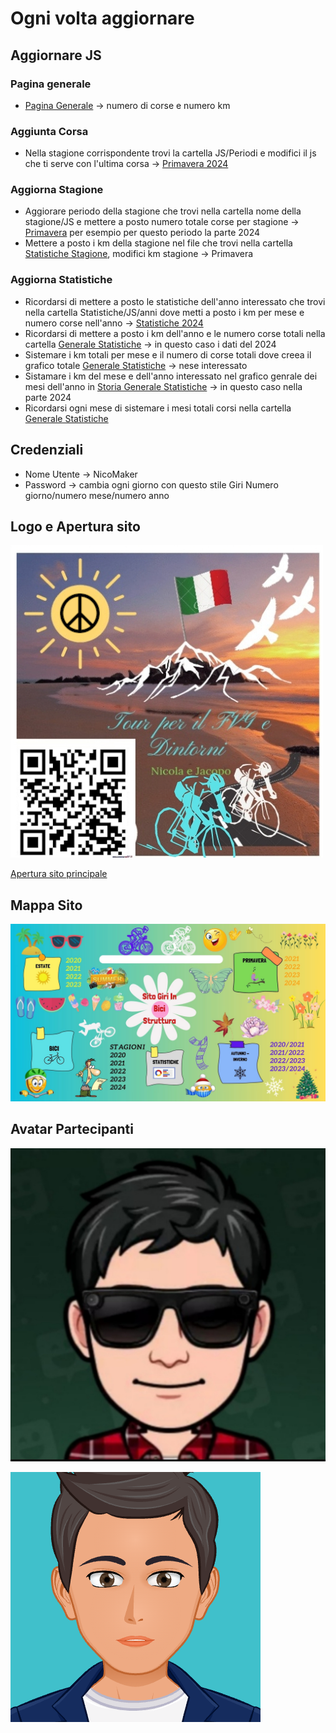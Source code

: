 # Ogni volta aggiornare

## Aggiornare JS

### Pagina generale

- [Pagina Generale](Hamburger.js) -> numero di corse e numero km

### Aggiunta Corsa

- Nella stagione corrispondente trovi la cartella JS/Periodi e modifici il js che ti serve con l'ultima corsa -> [Primavera 2024](Primavera/JS/Periodi/2024.js)

### Aggiorna Stagione

- Aggiorare periodo della stagione che trovi nella cartella nome della stagione/JS e mettere a posto numero totale corse per stagione -> [Primavera](Primavera/JS/Primavera.js) per esempio per questo periodo la parte 2024
- Mettere a posto i km della stagione nel file che trovi nella cartella [Statistiche Stagione](Statistiche/Js/stagioni.js), modifici km stagione -> Primavera

### Aggiorna Statistiche

- Ricordarsi di mettere a posto le statistiche dell'anno interessato che trovi nella cartella Statistiche/JS/anni dove metti a posto i km per mese e numero corse nell'anno -> [Statistiche 2024](Statistiche/Js/anni/2024.js)
- Ricordarsi di mettere a posto i km dell'anno e le numero corse totali nella cartella [Generale Statistiche](Statistiche/Js/generaleStatistiche.js) -> in questo caso i dati del 2024
- Sistemare i km totali per mese e il numero di corse totali dove creea il grafico totale [Generale Statistiche](Statistiche/Js/generaleStatistiche.js) -> nese interessato
- Sistamare i km del mese e dell'anno interessato nel grafico genrale dei mesi dell'anno in [Storia Generale Statistiche](Statistiche/Js/Statistiche_totali_storia_mese_anno.js) -> in questo caso nella parte 2024
- Ricordarsi ogni mese di sistemare i mesi totali corsi nella cartella [Generale Statistiche](Statistiche/Js/generaleStatistiche.js)

## Credenziali

- Nome Utente -> NicoMaker
- Password -> cambia ogni giorno con questo stile Giri Numero giorno/numero mese/numero anno

## Logo e Apertura sito

[![Logo](imagini%20Html%20sito%20principale/Logo%20.jpg)](https://giri-in-bici.netlify.app/)

[Apertura sito principale](https://giri-in-bici.netlify.app/)

## Mappa Sito

![Mappa Sito](About_US/Mappa.jpg)

## Avatar Partecipanti

[![AvatarNM](About_US/Avatar/AvatarNM.jpg)][NM]

[![AvatarJR](About_US/Avatar/AvatarJR.png)][JR]

[NM]:https://www.komoot.com/it-it/user/1372754001803
[JR]:https://www.komoot.com/it-it/user/1381372752571